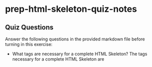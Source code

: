 # prep-html-skeleton-quiz-notes

## Quiz Questions

Answer the following questions in the provided markdown file before turning in this exercise:

- What tags are necessary for a complete HTML Skeleton?
  The tags necessary for a complete HTML Skeleton are <!DOCTYPE html> <html> <head> <title> and <body>
- What type of content belongs within the `<head>` of an HTML document?
  The type of content that belongs in <head> are information of the document, including character set, title, styles (CSS), scripts, and other meta information.
- What type of content belongs within the `<body>` of an HTML document?
  The <body> consists of headings, paragraphs, lists, images, videos, audio and iframes.
- Where must the `DOCTYPE` declaration appear in a valid HTML document?
  The 'DOCTYPE' declaration should be the first thing in the HTML document, before the <html> tag.

## Notes

All student notes should be written here.

How to write `Code Examples` in markdown

for JS:

```javascript
const data = 'Howdy';
```

for HTML:

```html
<div>
  <p>This is text content</p>
</div>
```

for CSS:

```css
div {
  width: 100%;
}
```
